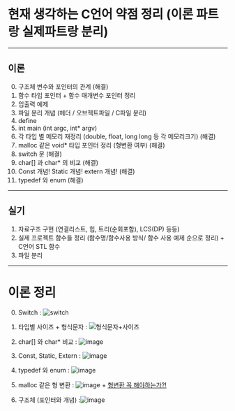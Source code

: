 # 현재 생각하는 C언어 약점 정리 (이론 파트랑 실제파트랑 분리)
---
## 이론
0. 구조체 변수와 포인터의 관계 (해결)
0. 함수 타입 포인터 + 함수 매개변수 포인터 정리
0. 입출력 예제
0. 파일 분리 개념 (헤더 / 오브젝트파일 / C파일 분리) 
0. define
0. int main (int argc, int* argv) 
0. 각 타입 별 메모리 재정리 (double, float, long long 등 각 메모리크기) (해결)
0. malloc 같은 void* 타입 포인터 정리 (형변환 여부) (해결)
0. switch 문 (해결)
0. char[] 과 char* 의 비교 (해결)
0. Const 개념! Static 개념! extern 개념! (해결)
0. typedef 와 enum (해결)
---
## 실기
1. 자료구조 구현 (연결리스트, 힙, 트리(순회포함), LCS(DP) 등등)
2. 실제 프로젝트 함수들 정리 (함수명/함수사용 방식/ 함수 사용 예제 순으로 정리) + C언어 STL 함수
3. 파일 분리
---
# 이론 정리
0. Switch : ![switch](https://user-images.githubusercontent.com/70988272/216491871-adbbd184-2bdc-4466-abd4-4cfca1acd6ec.JPG)
0. 타입별 사이즈 + 형식문자 : ![형식문자+사이즈](https://user-images.githubusercontent.com/70988272/216497050-1bee0d9d-334f-4a73-bd48-18d1ca632e26.JPG)

0. char[] 와 char* 비교 : ![image](https://user-images.githubusercontent.com/70988272/216499594-0c7f00d3-56be-4edd-81ca-d5bcf5e828b0.png)

0. Const, Static, Extern : ![image](https://user-images.githubusercontent.com/70988272/216510650-e62e895a-2970-4b85-9e41-3125a95cd55d.png)

0. typedef 와 enum : ![image](https://user-images.githubusercontent.com/70988272/216519136-f73b7317-9aeb-4388-8ee8-c07ebc4d56a6.png)

0. malloc 같은 형 변환 : ![image](https://user-images.githubusercontent.com/70988272/216532933-742311bb-6a9c-4517-b96d-047061746727.png) + [형변환 꼭 해야하는가?!](https://untitle-ssu.tistory.com/69)

0. 구조체 (포인터와 개념) :![image](https://user-images.githubusercontent.com/70988272/216589263-2725ff81-f857-4125-ae72-eb0b60c686ea.png)


